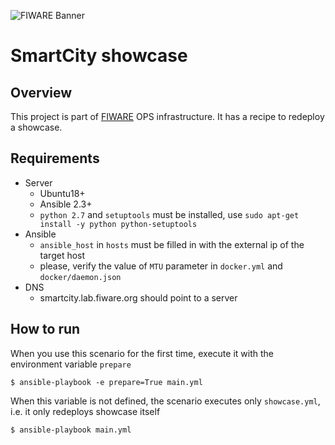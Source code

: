 ![FIWARE Banner](https://nexus.lab.fiware.org/content/images/fiware-logo1.png)

# SmartCity showcase

## Overview
This project is part of [FIWARE](https://fiware.org) OPS infrastructure.
It has a recipe to redeploy a showcase.

## Requirements
  + Server
    + Ubuntu18+
    + Ansible 2.3+
    + `python 2.7` and `setuptools` must be installed, use `sudo apt-get install -y python python-setuptools`
  + Ansible
    + `ansible_host` in `hosts` must be filled in with the external ip of the target host
    + please, verify the value of `MTU` parameter in `docker.yml` and `docker/daemon.json`
  + DNS
    + smartcity.lab.fiware.org should point to a server

## How to run
When you use this scenario for the first time, execute it with the environment variable `prepare`
```console
$ ansible-playbook -e prepare=True main.yml
```
When this variable is not defined, the scenario executes only `showcase.yml`, i.e. it only redeploys showcase itself
```console
$ ansible-playbook main.yml
```
